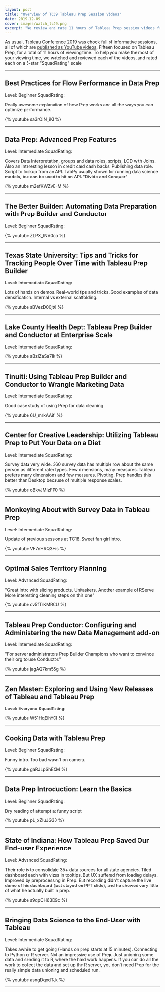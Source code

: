 ```yaml
---
layout: post
title: "Overview of TC19 Tableau Prep Session Videos"
date: 2019-12-09
cover: images/watch_tc19.png
excerpt: "We review and rate 11 hours of Tableau Prep session videos from TC19"
---
```


As usual, Tableau Conference 2019 was chock full of informative sessions, all of which are [published as YouTube videos](https://tc19.tableau.com/watch). Fifteen focused on Tableau Prep, for a total of 11 hours of viewing time. To help you make the most of your viewing time, we watched and reviewed each of the videos, and rated each on a 5-star "SquadRating" scale.

---
## Best Practices for Flow Performance in Data Prep
Level: Beginner
SquadRating: 

Really awesome explanation of how Prep works and all the ways you can optimize performance. 

{% youtube sa3rOIN_iKI %}

---
## Data Prep: Advanced Prep Features
Level: Intermediate
SquadRating: 

Covers Data Interpretation, groups and data roles, scripts, LOD with Joins. Also an interesting lesson in credit card cash backs. Publishing data role. Script to lookup from an API. TabPy usually shown for running data science models, but can be used to hit an API. "Divide and Conquer"

{% youtube m2efKWZvB-M %}

---
## The Better Builder: Automating Data Preparation with Prep Builder and Conductor
Level: Beginner
SquadRating: 

{% youtube ZLPX_lNV0do %}

---
## Texas State University: Tips and Tricks for Tracking People Over Time with Tableau Prep Builder
Level: Intermediate
SquadRating: 

Lots of hands on demos. Real-world tips and tricks. Good examples of data densification. Internal vs external scaffolding.

{% youtube sBVezD00jt0 %}

---
## Lake County Health Dept: Tableau Prep Builder and Conductor at Enterprise Scale
Level: Intermediate
SquadRating: 

{% youtube aBzIZaSa7Ik %}

---
## Tinuiti: Using Tableau Prep Builder and Conductor to Wrangle Marketing Data
Level: Intermediate
SquadRating: 

Good case study of using Prep for data cleaning

{% youtube 6U_mrkAAifI %}

---
## Center for Creative Leadership: Utilizing Tableau Prep to Put Your Data on a Diet
Level: Intermediate
SquadRating: 

Survey data very wide. 360 survey data has multiple row about the same person as different rater types. Few dimensions, many measures. Tableau prefers many dimensions and few measures. Pivoting. Prep handles this better than Desktop because of multiple response scales.

{% youtube oBkvJMIzFP0 %}

---
## Monkeying About with Survey Data in Tableau Prep
Level: Intermediate
SquadRating: 

Update of previous sessions at TC18. Sweet fan girl intro.

{% youtube VF7nHRQ3His %}

---
## Optimal Sales Territory Planning
Level: Advanced
SquadRating: 

"Great intro with slicing products. Unitaskers.
Another example of RServe
More interesting cleaning steps on this one"

{% youtube cv5fTrKMRCU %}

---
## Tableau Prep Conductor: Configuring and Administering the new Data Management add-on
Level: Intermediate
SquadRating: 

"For server administrators
Prep Builder Champions who want to convince their org to use Conductor."

{% youtube jagAQ7km5Sg %}

---
## Zen Master: Exploring and Using New Releases of Tableau and Tableau Prep
Level: Everyone
SquadRating: 

{% youtube W51HqEihYCI %}

---
## Cooking Data with Tableau Prep
Level: Beginner
SquadRating: 

Funny intro. Too bad wasn't on camera.

{% youtube gaRJLpShEXM %}

---
## Data Prep Introduction: Learn the Basics
Level: Beginner
SquadRating: 

Dry reading of attempt at funny script

{% youtube pL_xZIuJG30 %}

---
## State of Indiana: How Tableau Prep Saved Our End-user Experience
Level: Advanced
SquadRating: 

Their role is to consolidate 35+ data sources for all state agencies. Tiled dashboard each with vizes in tooltips. But UX suffered from loading delays. Improved by preprocessing in Prep. But recording didn't capture the live demo of his dashboard (just stayed on PPT slide), and he showed very little of what he actually built in prep.

{% youtube s9qpCH63D9c %}

---
## Bringing Data Science to the End-User with Tableau
Level: Intermediate
SquadRating: 

Takes awhile to get going (Hands on prep starts at 15 minutes). Connecting to Python or R server. Not an impressive use of Prep. Just unioning some data and sending it to R, where the hard work happens. If you can do all the work to collect the data and set up the R server, you don’t need Prep for the really simple data unioning and scheduled run.

{% youtube asngDqxdTJk %}

---